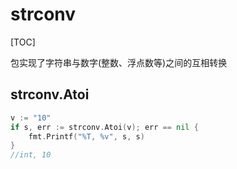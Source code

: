 # strconv

[TOC]

包实现了字符串与数字(整数、浮点数等)之间的互相转换

## strconv.Atoi

```go
v := "10"
if s, err := strconv.Atoi(v); err == nil {
    fmt.Printf("%T, %v", s, s)
}
//int, 10
```
